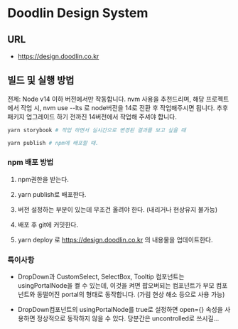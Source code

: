 # Doodlin Design System

## URL

- <https://design.doodlin.co.kr>

## 빌드 및 실행 방법

전제: Node v14 이하 버전에서만 작동합니다.
nvm 사용을 추천드리며, 해당 프로젝트에서 작업 시, nvm use --lts 로 node버전을 14로 전환 후 작업해주시면 됩니다.
추후 패키지 업그레이드 하기 전까진 14버전에서 작업해 주셔야 합니다.

```bash
yarn storybook # 작업 하면서 실시간으로 변경된 결과를 보고 싶을 때
```

```bash
yarn publish # npm에 배포할 때.
```

### npm 배포 방법

1. npm권한을 받는다.

1. yarn publish로 배포한다.

1. 버전 설정하는 부분이 있는데 무조건 올려야 한다. (내리거나 현상유지 불가능)

1. 배포 후 git에 커밋한다.

1. yarn deploy 로 <https://design.doodlin.co.kr> 의 내용물을 업데이트한다.

### 특이사항

- DropDown과 CustomSelect, SelectBox, Tooltip 컴포넌트는 usingPortalNode을 켤 수 있는데, 이것을 켜면 팝오버되는 컴포넌트가 부모 컴포넌트와 동떨어진 portal의 형태로 동작합니다. (가림 현상 해소 등으로 사용 가능)

- DropDown컴포넌트의 usingPortalNode를 true로 설정하면 open={} 속성을 사용하면 정상적으로 동작하지 않을 수 있다. 당분간은 uncontrolled로 쓰시길...
